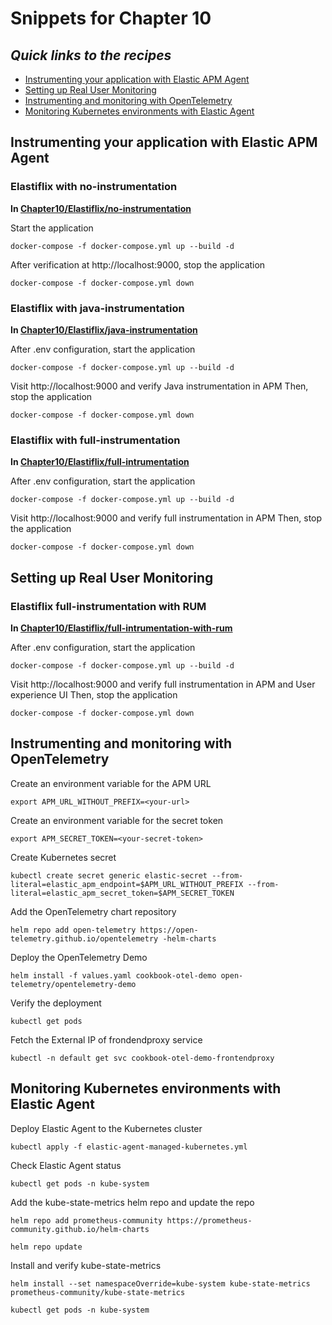 # Snippets for Chapter 10

## <em>Quick links to the recipes</em>
* [Instrumenting your application with Elastic APM Agent](#instrumenting-your-application-with-elastic-apm-agent)
* [Setting up Real User Monitoring](#setting-up-real-user-monitoring)
* [Instrumenting and monitoring with OpenTelemetry](#instrumenting-and-monitoring-with-opentelemetry)
* [Monitoring Kubernetes environments with Elastic Agent](#monitoring-kubernetes-environments-with-elastic-agent)

## Instrumenting your application with Elastic APM Agent
### Elastiflix with no-instrumentation
**In [Chapter10/Elastiflix/no-instrumentation](https://github.com/PacktPublishing/Elastic-Stack-8.x-Cookbook/tree/main/Chapter10/Elastiflix/no-instrumentation)**

Start the application
```console
docker-compose -f docker-compose.yml up --build -d 
```
After verification at http://localhost:9000, stop the application
```console
docker-compose -f docker-compose.yml down
```
### Elastiflix with java-instrumentation
**In [Chapter10/Elastiflix/java-instrumentation](https://github.com/PacktPublishing/Elastic-Stack-8.x-Cookbook/tree/main/Chapter10/Elastiflix/java-instrumentation)**

After .env configuration, start the application
```console
docker-compose -f docker-compose.yml up --build -d 
```
Visit http://localhost:9000 and verify Java instrumentation in APM
Then, stop the application
```console
docker-compose -f docker-compose.yml down 
```

### Elastiflix with full-instrumentation
**In [Chapter10/Elastiflix/full-intrumentation](https://github.com/PacktPublishing/Elastic-Stack-8.x-Cookbook/tree/main/Chapter10/Elastiflix/full-intrumentation)**

After .env configuration, start the application
```console
docker-compose -f docker-compose.yml up --build -d 
```
Visit http://localhost:9000 and verify full instrumentation in APM
Then, stop the application
```console
docker-compose -f docker-compose.yml down 
```

## Setting up Real User Monitoring
### Elastiflix full-instrumentation with RUM
**In [Chapter10/Elastiflix/full-intrumentation-with-rum](https://github.com/PacktPublishing/Elastic-Stack-8.x-Cookbook/tree/main/Chapter10/Elastiflix/full-intrumentation-with-rum)**

After .env configuration, start the application
```console
docker-compose -f docker-compose.yml up --build -d 
```
Visit http://localhost:9000 and verify full instrumentation in APM and User experience UI
Then, stop the application
```console
docker-compose -f docker-compose.yml down 
```

## Instrumenting and monitoring with OpenTelemetry
Create an environment variable for the APM URL
```console
export APM_URL_WITHOUT_PREFIX=<your-url>
```
Create an environment variable for the secret token
```console
export APM_SECRET_TOKEN=<your-secret-token>
```
Create Kubernetes secret
```console
kubectl create secret generic elastic-secret --from-literal=elastic_apm_endpoint=$APM_URL_WITHOUT_PREFIX --from-literal=elastic_apm_secret_token=$APM_SECRET_TOKEN
```
Add the OpenTelemetry chart repository
```console
helm repo add open-telemetry https://open-telemetry.github.io/opentelemetry -helm-charts
```
Deploy the OpenTelemetry Demo
```console
helm install -f values.yaml cookbook-otel-demo open-telemetry/opentelemetry-demo
```
Verify the deployment
```console
kubectl get pods
```
Fetch the External IP of frondendproxy service
```console
kubectl -n default get svc cookbook-otel-demo-frontendproxy 
```

## Monitoring Kubernetes environments with Elastic Agent

Deploy Elastic Agent to the Kubernetes cluster
```console
kubectl apply -f elastic-agent-managed-kubernetes.yml 
```
Check Elastic Agent status
```console
kubectl get pods -n kube-system 
```
Add the kube-state-metrics helm repo and update the repo
```console
helm repo add prometheus-community https://prometheus-community.github.io/helm-charts
```
```console
helm repo update
```
Install and verify kube-state-metrics
```console
helm install --set namespaceOverride=kube-system kube-state-metrics prometheus-community/kube-state-metrics 
```
```console
kubectl get pods -n kube-system
```